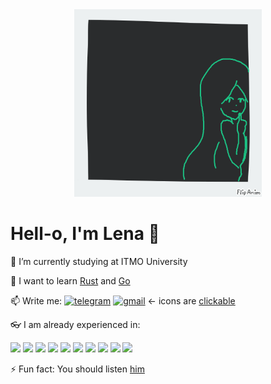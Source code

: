 <div id="header" align="center">
  <img src="images/github_profile.gif" height="300"/>
</div>


# Hell-o, I'm Lena 👋

🔭 I’m currently studying at ITMO University

🦾 I want to learn
[Rust](https://www.rust-lang.org/) and
[Go](https://go.dev/)

📫 Write me:
[<img src="https://img.shields.io/badge/Telegram-2CA5E0?style=for-the-badge&logo=telegram&logoColor=white" alt="telegram" height="17">](https://t.me/Taieta)
[<img src="https://img.shields.io/badge/Gmail-D14836?style=for-the-badge&logo=gmail&logoColor=white" alt="gmail" height="17">](mailto:taietartistic@gmail.com)
<-   icons are [clickable](https://github.com/Taieta)

👓 I am already experienced in:

<img src="https://skillicons.dev/icons?i=cs">
<img src="https://skillicons.dev/icons?i=dotnet">
<img src="https://skillicons.dev/icons?i=cpp">
<img src="https://skillicons.dev/icons?i=java">
<img src="https://skillicons.dev/icons?i=c">
<img src="https://skillicons.dev/icons?i=latex">
<img src="https://skillicons.dev/icons?i=arch">
<img src="https://skillicons.dev/icons?i=neovim">
<img src="https://skillicons.dev/icons?i=docker">
<img src="https://skillicons.dev/icons?i=python">


⚡ Fun fact:
You should listen [him](https://open.spotify.com/artist/5eo5Q2nOgoPOyl3HvO6xoK?si=P7OP_FPvTHuFl5z3Zco2xQ)